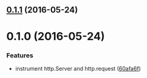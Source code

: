 <a name="0.1.1"></a>
## [0.1.1](https://github.com/cattail/node-trail-instrument-http/compare/v0.1.0...v0.1.1) (2016-05-24)



<a name="0.1.0"></a>
# 0.1.0 (2016-05-24)


### Features

* instrument http.Server and http.request ([60afa6f](https://github.com/cattail/node-trail-instrument-http/commit/60afa6f))



